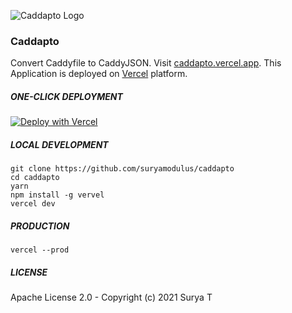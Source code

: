![Caddapto Logo](/public/favicon.ico?raw=true "Caddapto Logo")
### Caddapto
Convert Caddyfile to CaddyJSON. Visit [caddapto.vercel.app](https://caddapto.vercel.app). This Application is deployed on [Vercel](https://vercel.com) platform.

##### ONE-CLICK DEPLOYMENT

[![Deploy with Vercel](https://vercel.com/button)](https://vercel.com/new/git/external?repository-url=https%3A%2F%2Fgithub.com%2Fsuryamodulus%2Fcaddapto)

##### LOCAL DEVELOPMENT
```
git clone https://github.com/suryamodulus/caddapto
cd caddapto
yarn
npm install -g vervel
vercel dev
```

##### PRODUCTION
```
vercel --prod
```

##### LICENSE
Apache License 2.0 - Copyright (c) 2021 Surya T
